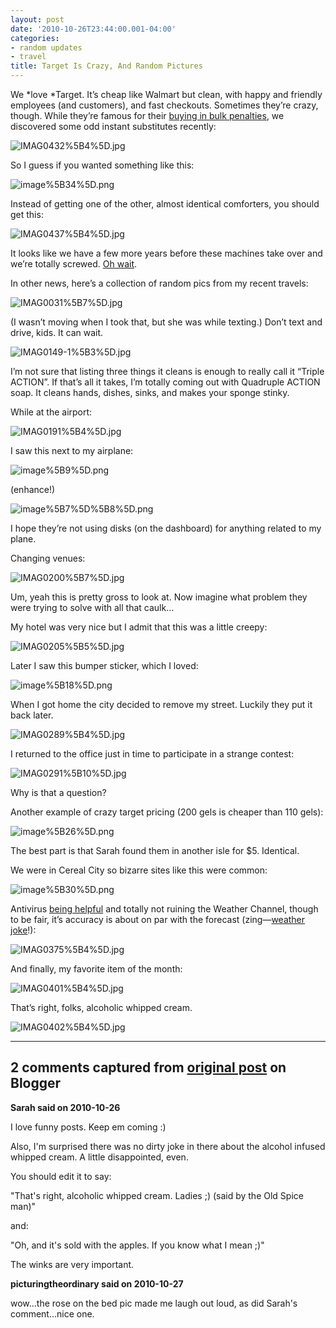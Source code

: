 ```yaml
---
layout: post
date: '2010-10-26T23:44:00.001-04:00'
categories:
- random updates
- travel
title: Target Is Crazy, And Random Pictures
---
```



We *love *Target. It’s cheap like Walmart but clean, with happy and friendly employees (and customers), and fast checkouts. Sometimes they’re crazy, though. While they’re famous for their [buying in bulk penalties](http://www.consumerist.com/tag/target-is-crazy), we discovered some odd instant substitutes recently:

![IMAG0432%5B4%5D.jpg](IMAG0432%5B4%5D.jpg)

So I guess if you wanted something like this:

![image%5B34%5D.png](image%5B34%5D.png)

Instead of getting one of the other, almost identical comforters, you should get this:

![IMAG0437%5B4%5D.jpg](IMAG0437%5B4%5D.jpg)

It looks like we have a few more years before these machines take over and we’re totally screwed. [Oh wait](http://googleblog.blogspot.com/2010/10/what-were-driving-at.html).

In other news, here’s a collection of random pics from my recent travels:

![IMAG0031%5B7%5D.jpg](IMAG0031%5B7%5D.jpg)

(I wasn’t moving when I took that, but she was while texting.) Don’t text and drive, kids. It can wait.

![IMAG0149-1%5B3%5D.jpg](IMAG0149-1%5B3%5D.jpg)

I’m not sure that listing three things it cleans is enough to really call it “Triple ACTION”. If that’s all it takes, I’m totally coming out with Quadruple ACTION soap. It cleans hands, dishes, sinks, and makes your sponge stinky.

While at the airport:

![IMAG0191%5B4%5D.jpg](IMAG0191%5B4%5D.jpg)

I saw this next to my airplane:

![image%5B9%5D.png](image%5B9%5D.png)  

(enhance!)

![image%5B7%5D%5B8%5D.png](image%5B7%5D%5B8%5D.png)    

I hope they’re not using disks (on the dashboard) for anything related to my plane. 

Changing venues:

![IMAG0200%5B7%5D.jpg](IMAG0200%5B7%5D.jpg)  

Um, yeah this is pretty gross to look at. Now imagine what problem they were trying to solve with all that caulk…

My hotel was very nice but I admit that this was a little creepy:

![IMAG0205%5B5%5D.jpg](IMAG0205%5B5%5D.jpg)

Later I saw this bumper sticker, which I loved:

![image%5B18%5D.png](image%5B18%5D.png)

When I got home the city decided to remove my street. Luckily they put it back later.

![IMAG0289%5B4%5D.jpg](IMAG0289%5B4%5D.jpg)

I returned to the office just in time to participate in a strange contest:

![IMAG0291%5B10%5D.jpg](IMAG0291%5B10%5D.jpg)

Why is that a question?

Another example of crazy target pricing (200 gels is cheaper than 110 gels):

![image%5B26%5D.png](image%5B26%5D.png)

The best part is that Sarah found them in another isle for $5. Identical.

We were in Cereal City so bizarre sites like this were common:

![image%5B30%5D.png](image%5B30%5D.png)

Antivirus [being helpful](../2010/2010-10-some-thoughts-on-antivirus-and-why-i.html) and totally not ruining the Weather Channel, though to be fair, it’s accuracy is about on par with the forecast (zing—[weather joke](http://instantrimshot.com/)!):

![IMAG0375%5B4%5D.jpg](IMAG0375%5B4%5D.jpg)

And finally, my favorite item of the month:

![IMAG0401%5B4%5D.jpg](IMAG0401%5B4%5D.jpg)

That’s right, folks, alcoholic whipped cream.   

![IMAG0402%5B4%5D.jpg](IMAG0402%5B4%5D.jpg)

---

## 2 comments captured from [original post](https://blog.wassupy.com/2010/10/target-is-crazy-and-random-pictures.html) on Blogger

**Sarah said on 2010-10-26**

I love funny posts.  Keep em coming :)

Also, I'm surprised there was no dirty joke in there about the alcohol infused whipped cream.  A little disappointed, even.

You should edit it to say:

&quot;That's right, alcoholic whipped cream.  Ladies ;) (said by the Old Spice man)&quot;

and:

&quot;Oh, and it's sold with the apples.  If you know what I mean ;)&quot;

The winks are very important.

**picturingtheordinary said on 2010-10-27**

wow...the rose on the bed pic made me laugh out loud, as did Sarah's comment...nice one.

